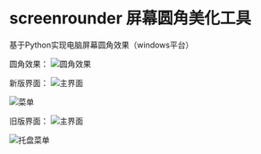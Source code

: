 # screenrounder 屏幕圆角美化工具
基于Python实现电脑屏幕圆角效果（windows平台）

圆角效果：
![圆角效果](https://github.com/user-attachments/assets/fd3f052a-14d0-43f3-ae86-6db91ef5c8c9)

新版界面：
![主界面](https://github.com/user-attachments/assets/1ee76bf5-aadc-4906-b2b5-ccc33faa50b0)

![菜单](https://github.com/user-attachments/assets/1ca54c21-de2b-44ce-b645-a97014dc0b5f)

旧版界面：
![主界面](https://github.com/user-attachments/assets/36529b57-f26c-4f7b-bab8-fc005982376e)

![托盘菜单](https://github.com/user-attachments/assets/170f2eee-c850-4b27-a017-8f8b9462e4a1)
